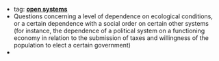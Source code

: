 - tag: **[open systems](../notes/open_systems)**
- Questions concerning a level of dependence on ecological conditions, or a certain dependence with a social order on certain other systems (for instance, the dependence of a political system on a functioning economy in relation to the submission of taxes and willingness of the population to elect a certain government)
- 